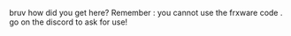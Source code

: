 bruv how did you get here? Remember : you cannot use the frxware code . go on the discord to ask for use!
